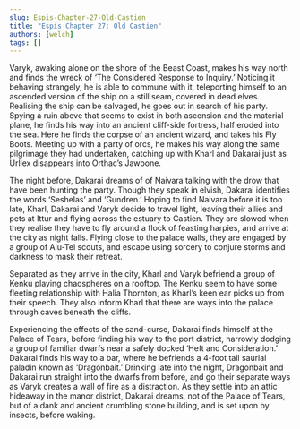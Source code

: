 ```yaml
---
slug: Espis-Chapter-27-Old-Castien
title: "Espis Chapter 27: Old Castien"
authors: [welch]
tags: []
---
```


Varyk, awaking alone on the shore of the Beast Coast, makes his way north and finds the wreck of ‘The Considered Response to Inquiry.’ Noticing it behaving strangely, he is able to commune with it, teleporting himself to an ascended version of the ship on a still seam, covered in dead elves. Realising the ship can be salvaged, he goes out in search of his party. Spying a ruin above that seems to exist in both ascension and the material plane, he finds his way into an ancient cliff-side fortress, half eroded into the sea. Here he finds the corpse of an ancient wizard, and takes his Fly Boots. Meeting up with a party of orcs, he makes his way along the same pilgrimage they had undertaken, catching up with Kharl and Dakarai just as Urllex disappears into Orthac’s Jawbone.

<!--truncate-->
 
The night before, Dakarai dreams of of Naivara talking with the drow that have been hunting the party. Though they speak in elvish, Dakarai identifies the words ‘Seshelas’ and ‘Gundren.’ Hoping to find Naivara before it is too late, Kharl, Dakarai and Varyk decide to travel light, leaving their allies and pets at Ittur and flying across the estuary to Castien. They are slowed when they realise they have to fly around a flock of feasting harpies, and arrive at the city as night falls. Flying close to the palace walls, they are engaged by a group of Alu-Tel scouts, and escape using sorcery to conjure storms and darkness to mask their retreat.
 
Separated as they arrive in the city, Kharl and Varyk befriend a group of Kenku playing chaospheres on a rooftop. The Kenku seem to have some fleeting relationship with Halia Thornton, as Kharl’s keen ear picks up from their speech. They also inform Kharl that there are ways into the palace through caves beneath the cliffs.
 
Experiencing the effects of the sand-curse, Dakarai finds himself at the Palace of Tears, before finding his way to the port district, narrowly dodging a group of familiar dwarfs near a safely docked ‘Heft and Consideration.’ Dakarai finds his way to a bar, where he befriends a 4-foot tall saurial paladin known as ‘Dragonbait.’ Drinking late into the night, Dragonbait and Dakarai run straight into the dwarfs from before, and go their separate ways as Varyk creates a wall of fire as a distraction. As they settle into an attic hideaway in the manor district, Dakarai dreams, not of the Palace of Tears, but of a dank and ancient crumbling stone building, and is set upon by insects, before waking.